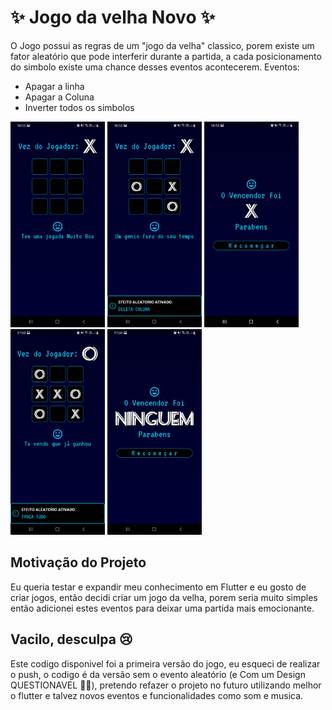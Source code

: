 # ✨ Jogo da velha Novo ✨

  O Jogo possui as regras de um "jogo da velha" classico, porem existe um fator aleatório que pode interferir durante a partida, a cada posicionamento do simbolo existe uma chance desses eventos acontecerem.
  Eventos:
  - Apagar a linha
  - Apagar a Coluna
  - Inverter todos os simbolos

<p align="center"> 
  <div display= "flex" flex-direction="row" >
  <img src="/Screenshots/Screenshot_20210701-165510.jpg" width="151" height="329" alt="ScreenShot">
  <img src="/Screenshots/Screenshot_20210701-165533.jpg" width="151" height="329" alt="ScreenShot">
  <img src="/Screenshots/Screenshot_20210701-165553.jpg" width="151" height="329" alt="ScreenShot">
  <img src="/Screenshots/Screenshot_20210701-170023.jpg" width="151" height="329" alt="ScreenShot">
  <img src="/Screenshots/Screenshot_20210701-170046.jpg" width="151" height="329" alt="ScreenShot">
  </div>
</p>

## Motivação do Projeto
  Eu queria testar e expandir meu conhecimento em Flutter e eu gosto de criar jogos, então decidi criar um jogo da velha, porem seria muito simples então adicionei estes eventos para deixar uma partida mais emocionante. 

## Vacilo, desculpa 😢
  Este codigo disponivel foi a primeira versão do jogo, eu esqueci de realizar o push, o codigo é da versão sem o evento aleatório (e Com um Design QUESTIONAVEL 🤦‍♂️), pretendo refazer o projeto no futuro utilizando melhor o flutter e talvez novos eventos e funcionalidades como som e musica.
